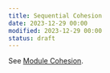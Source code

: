 ```yaml
---
title: Sequential Cohesion
date: 2023-12-29 00:00
modified: 2023-12-29 00:00
status: draft
---
```


See [Module Cohesion](module-cohesion.md).